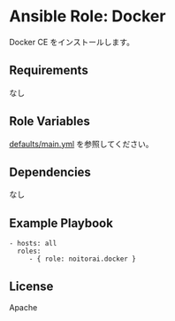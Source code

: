 Ansible Role: Docker
====================

Docker CE をインストールします。

Requirements
------------

なし


Role Variables
--------------

[defaults/main.yml](defaults/main.yml) を参照してください。

Dependencies
------------

なし

Example Playbook
----------------

```
- hosts: all
  roles:
     - { role: noitorai.docker }
```

License
-------

Apache
